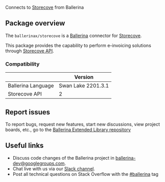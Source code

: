 Connects to [Storecove](https://app.storecove.com/docs) from Ballerina

## Package overview

The `ballerinax/storecove` is a [Ballerina](https://ballerina.io/) connector for [Storecove](https://www.storecove.com/).  

This package provides the capability to perform e-invoicing solutions through [Storecove API](https://app.storecove.com/docs).

### Compatibility
|                    | Version         |
|--------------------|-----------------|
| Ballerina Language | Swan Lake 2201.3.1|
| Storecove API      | 2               |

## Report issues
To report bugs, request new features, start new discussions, view project boards, etc., go to the [Ballerina Extended Library repository](https://github.com/ballerina-platform/ballerina-extended-library)

## Useful links
- Discuss code changes of the Ballerina project in [ballerina-dev@googlegroups.com](mailto:ballerina-dev@googlegroups.com).
- Chat live with us via our [Slack channel](https://ballerina.io/community/slack/).
- Post all technical questions on Stack Overflow with the [#ballerina](https://stackoverflow.com/questions/tagged/ballerina) tag
